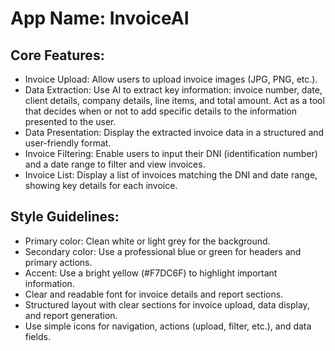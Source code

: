 # **App Name**: InvoiceAI

## Core Features:

- Invoice Upload: Allow users to upload invoice images (JPG, PNG, etc.).
- Data Extraction: Use AI to extract key information: invoice number, date, client details, company details, line items, and total amount. Act as a tool that decides when or not to add specific details to the information presented to the user.
- Data Presentation: Display the extracted invoice data in a structured and user-friendly format.
- Invoice Filtering: Enable users to input their DNI (identification number) and a date range to filter and view invoices.
- Invoice List: Display a list of invoices matching the DNI and date range, showing key details for each invoice.

## Style Guidelines:

- Primary color: Clean white or light grey for the background.
- Secondary color: Use a professional blue or green for headers and primary actions.
- Accent: Use a bright yellow (#F7DC6F) to highlight important information.
- Clear and readable font for invoice details and report sections.
- Structured layout with clear sections for invoice upload, data display, and report generation.
- Use simple icons for navigation, actions (upload, filter, etc.), and data fields.